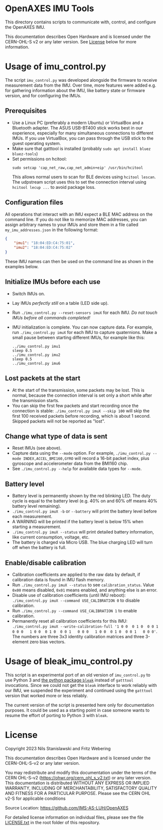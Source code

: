 # OpenAXES IMU Tools

This directory contains scripts to communicate with, control, and configure the OpenAXES IMU.

This documentation describes Open Hardware and is licensed under the CERN-OHL-S v2 or any later version. See [License](#license) below for more information.

# Usage of imu_control.py

The script `imu_control.py` was developed alongside the firmware to receive measurement data from the IMU.
Over time, more features were added e.g. for gathering information about the IMU, like battery state or firmware version, and for configuring the IMUs.

## Prerequisites

* Use a Linux PC (preferably a modern Ubuntu) or VirtualBox and a Bluetooth adapter.
  The ASUS USB-BT400 stick works best in our experience, especially for many simultaneous connections to different IMUs.
  If you use VirtualBox, you can pass through the USB stick to the guest operating system.
* Make sure that gatttool is installed (probably `sudo apt install bluez bluez-tools`)
* Set permissions on hcitool:
  ```
  sudo setcap 'cap_net_raw,cap_net_admin+eip' /usr/bin/hcitool
  ```
  This allows normal users to scan for BLE devices using `hcitool lescan`.
  The udpstream script uses this to set the connection interval using `hcitool lecup ...` to avoid package loss.

## Configuration files

All operations that interact with an IMU expect a BLE MAC address on the command line.
If you do not like to memorize MAC addresses, you can assign arbitrary names to your IMUs and store them in a file called `my_imu_addresses.json` in the following format:
```json
{
    "imu1": "18:04:ED:C4:75:01",
    "imu2": "18:04:ED:C4:75:02"
}
```
These IMU names can then be used on the command line as shown in the examples below.

## Initialize IMUs before each use

* Switch IMUs on.
* Lay IMUs *perfectly still* on a table (LED side up).
* Run `./imu_control.py --reset-sensors imuX` for each IMU. *Do not touch IMUs before all commands completed!*
* IMU initialization is complete. You can now capture data.
  For example, run `./imu_control.py imuX` for each IMU to capture quaternions.
  Make a small pause between starting different IMUs, for example like this:

  ```
  ../imu_control.py imu1
  sleep 0.5
  ../imu_control.py imu2
  sleep 0.5
  ../imu_control.py imu6
  ```

## Lost packets at the start

* At the start of the transmission, some packets may be lost.
  This is normal, because the connection interval is set only a short while after the transmission starts.
* You can skip the first few packets and start recording once the connection is stable:
  `./imu_control.py imuX --skip 100` will skip the first 100 received packets before recording, which is about 1 second.
  Skipped packets will not be reported as "lost".

## Change what type of data is sent

* Reset IMUs (see above).
* Capture data using the `--mode` option.
  For example, `./imu_control.py --mode INDEX,ACCEL_BMI160,GYRO` will record a 16-bit packet index, plus gyroscope and accelerometer data from the BMI160 chip.
* See `./imu_control.py --help` for available data types for `--mode`.

## Battery level

* Battery level is permanently shown by the red blinking LED.
  The duty cycle is equal to the battery level (e.g. 40% on and 60% off means 40% battery level remaining).
* `./imu_control.py imuX -b` or `--battery` will print the battery level before each measurement.
* A WARNING will be printed if the battery level is below 15% when starting a measurement.
* `./imu_control.py imuX --status` will print detailed battery information, like current consumption, voltage, etc.
* The battery is charged via Micro USB. The blue charging LED will turn off when the battery is full.

## Enable/disable calibration

* Calibration coefficients are applied to the raw data by default, if calibration data is found in IMU flash memory.
* Run `./imu_control.py imuX --status` to see `calibration_status`.
  Value `0x00` means disabled, `0x01` means enabled, and anything else is an error.
* Disable use of calibration coefficients (until IMU reboot):
  `./imu_control.py imuX --command USE_CALIBRATION 0` to disable calibration.
* Run `./imu_control.py --command USE_CALIBRATION 1` to enable calibration.
* Permanently reset all calibration coefficients for this IMU:
  `./imu_control.py imuX --write-calibration-full '1 0 0  0 1 0  0 0 1   0 0 0   1 0 0  0 1 0  0 0 1   0 0 0   1 0 0  0 1 0  0 0 1   0 0 0'`.
  The numbers are three 3x3 identity calibration matrices and three 3-element zero bias vectors.

# Usage of bleak_imu_control.py

This script is an experimental port of an old version of `imu_control.py` to use Python 3 and [the python package `bleak`](https://bleak.readthedocs.io/en/latest/) instead of `gatttool` invocations.
Since we could not get the `bleak` interface to work reliably with our IMU, we suspended the experiment and continued using the `gatttool` version that worked more or less reliably.

The current version of the script is presented here only for documentation purposes.
It could be used as a starting point in case someone wants to resume the effort of porting to Python 3 with `bleak`.

# License

Copyright 2023 Nils Stanislawski and Fritz Webering

This documentation describes Open Hardware and is licensed under the CERN-OHL-S-v2 or any later version.

You may redistribute and modify this documentation under the terms of the CERN OHL-S-v2 (https://ohwr.org/cern_ohl_s_v2.txt) or any later version. This documentation is distributed WITHOUT ANY EXPRESS OR IMPLIED WARRANTY, INCLUDING OF MERCHANTABILITY, SATISFACTORY QUALITY AND FITNESS FOR A PARTICULAR PURPOSE. Please see the CERN OHL v2-S for applicable conditions

Source Location: https://github.com/IMS-AS-LUH/OpenAXES

For detailed license information on individual files, please see the file [LICENSE.txt](/LICENSE.txt) in the root folder of this repository.
